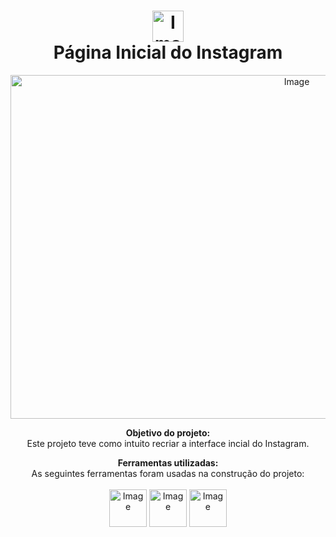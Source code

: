 <h1 align="center"><b><img src=https://i.imgur.com/kQHvJmI.png" alt="Image" height="50" width="50"><br>Página Inicial do Instagram</b><br></h1>
<center><img src="https://i.imgur.com/sf1p8MN.png" alt="Image" height="550" width="900">


<b>Objetivo do projeto:</b><br>
Este projeto teve como intuito recriar a interface incial do Instagram.</br>

<b>Ferramentas utilizadas:</b><br>
As seguintes ferramentas foram usadas na construção do projeto:<br><br>
<img src="https://i.imgur.com/8PGMnd6.png" alt="Image" height="60" width="60"> <img src="https://i.imgur.com/8J9yQH4.png" alt="Image" height="60" width="60"> <img src="https://i.imgur.com/vYaJNm7.png" alt="Image" height="60" width="60"><br>
